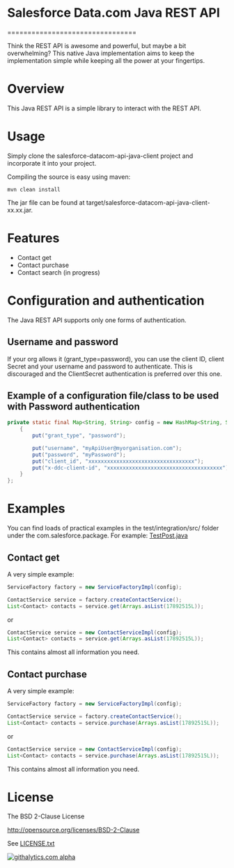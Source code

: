# Salesforce Data.com Java REST API
================================

Think the REST API is awesome and powerful, but maybe a bit overwhelming? This native Java implementation aims to keep the implementation simple
while keeping all the power at your fingertips.
 
# Overview
This Java REST API is a simple library to interact with the REST API.

# Usage
Simply clone the salesforce-datacom-api-java-client project and incorporate it into your project.

Compiling the source is easy using maven:

    mvn clean install

The jar file can be found at target/salesforce-datacom-api-java-client-xx.xx.jar.

# Features
- Contact get
- Contact purchase
- Contact search (in progress)

# Configuration and authentication
The Java REST API supports only one forms of authentication.

## Username and password
If your org allows it (grant_type=password), you can use the client ID, client Secret and your username and password to authenticate.
This is discouraged and the ClientSecret authentication is preferred over this one.

## Example of a configuration file/class to be used with Password authentication
```java
private static final Map<String, String> config = new HashMap<String, String>(){
    {
        put("grant_type", "password");

        put("username", "myApiUser@myorganisation.com");
        put("password", "myPassword");
        put("client_id", "xxxxxxxxxxxxxxxxxxxxxxxxxxxxxxxxxx");
        put("x-ddc-client-id", "xxxxxxxxxxxxxxxxxxxxxxxxxxxxxxxxxxxxx");
    }
};
```

# Examples
You can find loads of practical examples in the test/integration/src/ folder under the com.salesforce.package.
For example: [TestPost.java](test/integration/src/com/data/api/TestPost.java)

## Contact get
A very simple example:
```java
ServiceFactory factory = new ServiceFactoryImpl(config);

ContactService service = factory.createContactService();
List<Contact> contacts = service.get(Arrays.asList(17892515L));
```
or
```java
ContactService service = new ContactServiceImpl(config);
List<Contact> contacts = service.get(Arrays.asList(17892515L));
```
This contains almost all information you need.

## Contact purchase
A very simple example:
```java
ServiceFactory factory = new ServiceFactoryImpl(config);

ContactService service = factory.createContactService();
List<Contact> contacts = service.purchase(Arrays.asList(17892515L));
```
or
```java
ContactService service = new ContactServiceImpl(config);
List<Contact> contacts = service.purchase(Arrays.asList(17892515L));
```
This contains almost all information you need.


# License
The BSD 2-Clause License

http://opensource.org/licenses/BSD-2-Clause

See [LICENSE.txt](./LICENSE.txt)


[![githalytics.com alpha](https://cruel-carlota.pagodabox.com/6ca79e72bf275bb790cfda419b72675b "githalytics.com")](http://githalytics.com/forcedotcom/JavaChatterRESTApi)
